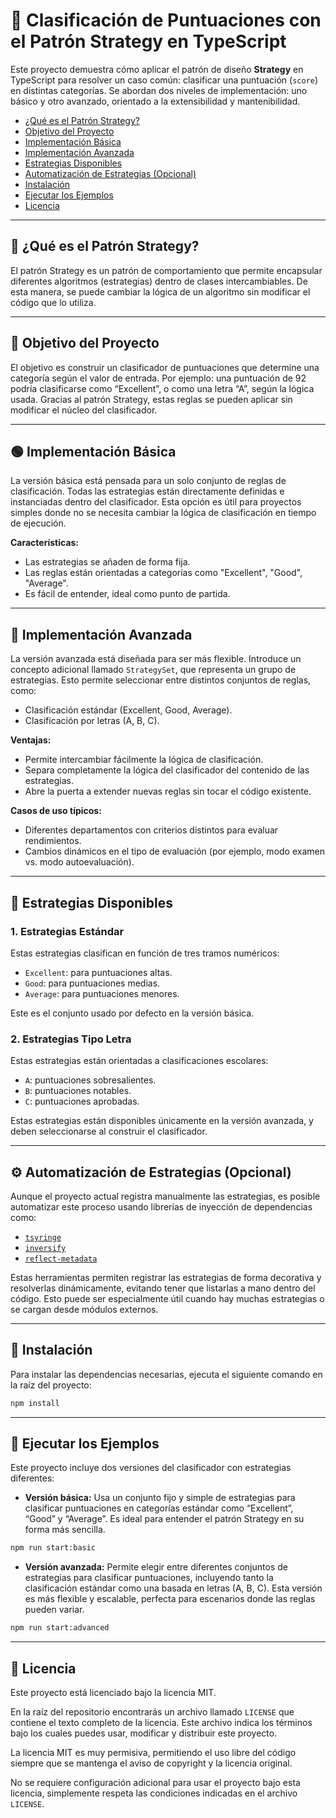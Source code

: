 # 🎯 Clasificación de Puntuaciones con el Patrón Strategy en TypeScript

Este proyecto demuestra cómo aplicar el patrón de diseño **Strategy** en TypeScript para resolver un caso común: clasificar una puntuación (`score`) en distintas categorías. Se abordan dos niveles de implementación: uno básico y otro avanzado, orientado a la extensibilidad y mantenibilidad.

- [¿Qué es el Patrón Strategy?](#-qué-es-el-patrón-strategy)
- [Objetivo del Proyecto](#-objetivo-del-proyecto)
- [Implementación Básica](#-implementación-básica)
- [Implementación Avanzada](#-implementación-avanzada)
- [Estrategias Disponibles](#-estrategias-disponibles)
- [Automatización de Estrategias (Opcional)](#-automatización-de-estrategias-opcional)
- [Instalación](#-instalación)
- [Ejecutar los Ejemplos](#-ejecutar-los-ejemplos)
- [Licencia](#-licencia)
---

## 🧠 ¿Qué es el Patrón Strategy?

El patrón Strategy es un patrón de comportamiento que permite encapsular diferentes algoritmos (estrategias) dentro de clases intercambiables. De esta manera, se puede cambiar la lógica de un algoritmo sin modificar el código que lo utiliza.

---

## 🎯 Objetivo del Proyecto

El objetivo es construir un clasificador de puntuaciones que determine una categoría según el valor de entrada. Por ejemplo: una puntuación de 92 podría clasificarse como “Excellent”, o como una letra “A”, según la lógica usada. Gracias al patrón Strategy, estas reglas se pueden aplicar sin modificar el núcleo del clasificador.

---

## 🟢 Implementación Básica

La versión básica está pensada para un solo conjunto de reglas de clasificación. Todas las estrategias están directamente definidas e instanciadas dentro del clasificador. Esta opción es útil para proyectos simples donde no se necesita cambiar la lógica de clasificación en tiempo de ejecución.

**Características:**

- Las estrategias se añaden de forma fija.
- Las reglas están orientadas a categorías como "Excellent", "Good", "Average".
- Es fácil de entender, ideal como punto de partida.

---

## 🔵 Implementación Avanzada

La versión avanzada está diseñada para ser más flexible. Introduce un concepto adicional llamado `StrategySet`, que representa un grupo de estrategias. Esto permite seleccionar entre distintos conjuntos de reglas, como:

- Clasificación estándar (Excellent, Good, Average).
- Clasificación por letras (A, B, C).

**Ventajas:**

- Permite intercambiar fácilmente la lógica de clasificación.
- Separa completamente la lógica del clasificador del contenido de las estrategias.
- Abre la puerta a extender nuevas reglas sin tocar el código existente.

**Casos de uso típicos:**

- Diferentes departamentos con criterios distintos para evaluar rendimientos.
- Cambios dinámicos en el tipo de evaluación (por ejemplo, modo examen vs. modo autoevaluación).

---

## 🧠 Estrategias Disponibles

### 1. Estrategias Estándar

Estas estrategias clasifican en función de tres tramos numéricos:

- `Excellent`: para puntuaciones altas.
- `Good`: para puntuaciones medias.
- `Average`: para puntuaciones menores.

Este es el conjunto usado por defecto en la versión básica.

### 2. Estrategias Tipo Letra

Estas estrategias están orientadas a clasificaciones escolares:

- `A`: puntuaciones sobresalientes.
- `B`: puntuaciones notables.
- `C`: puntuaciones aprobadas.

Estas estrategias están disponibles únicamente en la versión avanzada, y deben seleccionarse al construir el clasificador.

---

## ⚙️ Automatización de Estrategias (Opcional)

Aunque el proyecto actual registra manualmente las estrategias, es posible automatizar este proceso usando librerías de inyección de dependencias como:

- [`tsyringe`](https://github.com/microsoft/tsyringe)
- [`inversify`](https://github.com/inversify/InversifyJS)
- [`reflect-metadata`](https://www.npmjs.com/package/reflect-metadata)

Estas herramientas permiten registrar las estrategias de forma decorativa y resolverlas dinámicamente, evitando tener que listarlas a mano dentro del código. Esto puede ser especialmente útil cuando hay muchas estrategias o se cargan desde módulos externos.

---

## 💾 Instalación

Para instalar las dependencias necesarias, ejecuta el siguiente comando en la raíz del proyecto:

```bash
npm install
```

---

## 🚀 Ejecutar los Ejemplos

Este proyecto incluye dos versiones del clasificador con estrategias diferentes:

- **Versión básica:** Usa un conjunto fijo y simple de estrategias para clasificar puntuaciones en categorías estándar como “Excellent”, “Good” y “Average”. Es ideal para entender el patrón Strategy en su forma más sencilla.

```bash
npm run start:basic
```

- **Versión avanzada:** Permite elegir entre diferentes conjuntos de estrategias para clasificar puntuaciones, incluyendo tanto la clasificación estándar como una basada en letras (A, B, C). Esta versión es más flexible y escalable, perfecta para escenarios donde las reglas pueden variar.

```bash
npm run start:advanced
```

---

## 📝 Licencia

Este proyecto está licenciado bajo la licencia MIT.

En la raíz del repositorio encontrarás un archivo llamado `LICENSE` que contiene el texto completo de la licencia. Este archivo indica los términos bajo los cuales puedes usar, modificar y distribuir este proyecto.

La licencia MIT es muy permisiva, permitiendo el uso libre del código siempre que se mantenga el aviso de copyright y la licencia original.

No se requiere configuración adicional para usar el proyecto bajo esta licencia, simplemente respeta las condiciones indicadas en el archivo `LICENSE`.
